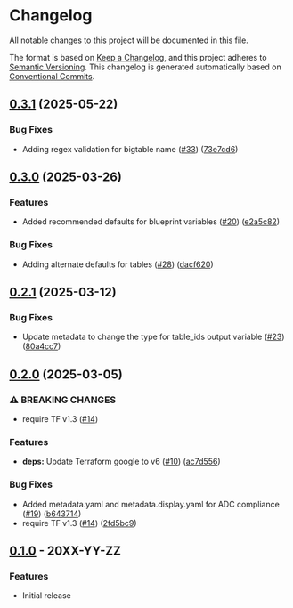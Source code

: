 # Changelog

All notable changes to this project will be documented in this file.

The format is based on
[Keep a Changelog](https://keepachangelog.com/en/1.0.0/),
and this project adheres to
[Semantic Versioning](https://semver.org/spec/v2.0.0.html).
This changelog is generated automatically based on [Conventional Commits](https://www.conventionalcommits.org/en/v1.0.0/).

## [0.3.1](https://github.com/GoogleCloudPlatform/terraform-google-bigtable/compare/v0.3.0...v0.3.1) (2025-05-22)


### Bug Fixes

* Adding regex validation for bigtable name ([#33](https://github.com/GoogleCloudPlatform/terraform-google-bigtable/issues/33)) ([73e7cd6](https://github.com/GoogleCloudPlatform/terraform-google-bigtable/commit/73e7cd6f17e976bab2edefc956e91c7029431ee2))

## [0.3.0](https://github.com/GoogleCloudPlatform/terraform-google-bigtable/compare/v0.2.1...v0.3.0) (2025-03-26)


### Features

* Added recommended defaults for blueprint variables ([#20](https://github.com/GoogleCloudPlatform/terraform-google-bigtable/issues/20)) ([e2a5c82](https://github.com/GoogleCloudPlatform/terraform-google-bigtable/commit/e2a5c820d00d7e3c0be08a6ba86a091cb07823de))


### Bug Fixes

* Adding alternate defaults for tables ([#28](https://github.com/GoogleCloudPlatform/terraform-google-bigtable/issues/28)) ([dacf620](https://github.com/GoogleCloudPlatform/terraform-google-bigtable/commit/dacf6204cecf025fd3e6af6fd182446fa2a06055))

## [0.2.1](https://github.com/GoogleCloudPlatform/terraform-google-bigtable/compare/v0.2.0...v0.2.1) (2025-03-12)


### Bug Fixes

* Update metadata to change the type for table_ids output variable ([#23](https://github.com/GoogleCloudPlatform/terraform-google-bigtable/issues/23)) ([80a4cc7](https://github.com/GoogleCloudPlatform/terraform-google-bigtable/commit/80a4cc759fe87a0153d1196308d9e40c61910ce0))

## [0.2.0](https://github.com/GoogleCloudPlatform/terraform-google-bigtable/compare/v0.1.0...v0.2.0) (2025-03-05)


### ⚠ BREAKING CHANGES

* require TF v1.3 ([#14](https://github.com/GoogleCloudPlatform/terraform-google-bigtable/issues/14))

### Features

* **deps:** Update Terraform google to v6 ([#10](https://github.com/GoogleCloudPlatform/terraform-google-bigtable/issues/10)) ([ac7d556](https://github.com/GoogleCloudPlatform/terraform-google-bigtable/commit/ac7d5565b38019b881d889f38d2680925b5fb62a))


### Bug Fixes

* Added metadata.yaml and metadata.display.yaml for ADC compliance ([#19](https://github.com/GoogleCloudPlatform/terraform-google-bigtable/issues/19)) ([b643714](https://github.com/GoogleCloudPlatform/terraform-google-bigtable/commit/b6437147f5b5948fb782af2ec3a7897115f09f3f))
* require TF v1.3 ([#14](https://github.com/GoogleCloudPlatform/terraform-google-bigtable/issues/14)) ([2fd5bc9](https://github.com/GoogleCloudPlatform/terraform-google-bigtable/commit/2fd5bc96eb4acef8d7651b263372d8c0733d4d6e))

## [0.1.0](https://github.com/terraform-google-modules/terraform-google-bigtable/releases/tag/v0.1.0) - 20XX-YY-ZZ

### Features

- Initial release

[0.1.0]: https://github.com/terraform-google-modules/terraform-google-bigtable/releases/tag/v0.1.0
